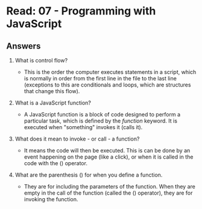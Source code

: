 # Read: 07 - Programming with JavaScript

## Answers

1. What is control flow?

   - This is the order the computer executes statements in a script, which is normally in order from the first line in the file to the last line (exceptions to this are conditionals and loops, which are structures that change this flow).
     
2. What is a JavaScript function?

   - A JavaScript function is a block of code designed to perform a particular task, which is defined by the *function* keyword. It is executed when "something" invokes it (calls it).
     
3. What does it mean to invoke - or call - a function?

   - It means the code will then be executed. This is can be done by an event happening on the page (like a click), or when it is called in the code with the () operator.
     
4. What are the parenthesis () for when you define a function.

   - They are for including the parameters of the function. When they are empty in the call of the function (called the () operator), they are for invoking the function.
